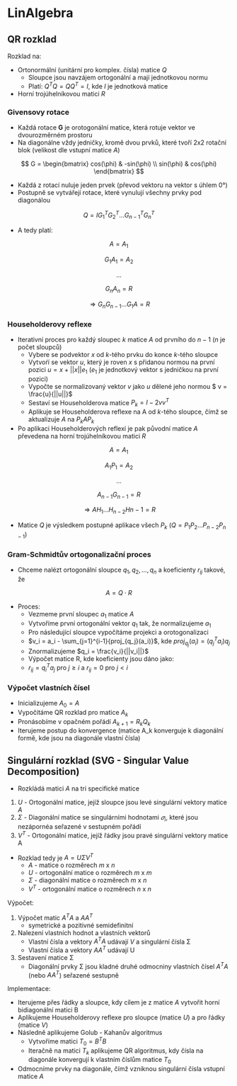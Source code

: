 # LinAlgebra

## QR rozklad

Rozklad na:

- Ortonormální (unitární pro komplex. čísla) matice $Q$
    - Sloupce jsou navzájem ortogonální a mají jednotkovou normu
    - Platí: $Q^TQ = QQ^T = I$, kde $I$ je jednotková matice
- Horní trojúhelníkovou matici $R$

### Givensovy rotace

- Každá rotace **G** je orotogonální matice, která rotuje vektor ve dvourozměrném prostoru
- Na diagonálne vždy jedničky, kromě dvou prvků, které tvoří 2x2 rotační blok (velikost dle vstupní matice $A$)

$$
G = \begin{bmatrix}
cos(\phi) & -sin(\phi) \\
sin(\phi) & cos(\phi)
\end{bmatrix}
$$

- Každá z rotací nuluje jeden prvek (převod vektoru na vektor s úhlem 0&deg;)
- Postupně se vytvářejí rotace, které vynulují všechny prvky pod diagonálou

$$Q = I G_{1}^T G_{2}^T...G_{n-1}^T G_{n}^T $$

- A tedy platí:

$$ A = A_1$$

$$G_1 A_1 = A_2$$

$$...$$

$$G_n A_n = R$$

$$\Rightarrow G_n G_{n-1}...G_1 A = R$$


### Householderovy reflexe
- Iterativní proces pro každý sloupec $k$ matice $A$ od prvního do $n-1$ ($n$ je počet sloupců)
    - Vybere se podvektor $x$ od $k$-tého prvku do konce $k$-tého sloupce
    - Vytvoŕí se vektor $u$, který je roven $x$ s přidanou normou na první pozici $u = x + ||x||e_1$ ($e_1$ je jednotkový vektor s jedničkou na první pozici)
    - Vypočte se normalizovaný vektor $v$ jako $u$ dělené jeho normou $ v = \frac{u}{||u||}$
    - Sestaví se Householderova matice $P_k = I - 2vv^T$
    - Aplikuje se Householderova reflexe na A od $k$-tého sloupce, čímž se aktualizuje $A$ na $P_kAP_k$
- Po aplikaci Householderových reflexí je pak původní matice $A$ převedena na horní trojúhelníkovou matici $R$

$$ A = A_1$$

$$ A_1 P_1 = A_2$$

$$...$$

$$A_{n-1} G_{n-1} = R$$

$$\Rightarrow A H_1...H_{n-2}H{n-1} = R$$

- Matice $Q$ je výsledkem postupné aplikace všech $P_k$ ($Q = P_1 P_2 ... P_{n-2} P_{n-1}$)

### Gram-Schmidtův ortogonalizační proces

- Chceme nalézt ortogonální sloupce $q_1,q_2,...,q_n$ a koeficienty $r_{ij}$ takové, že

$$ A = Q \cdot R$$

- Proces:
    - Vezmeme první sloupec $a_1$ matice $A$
    - Vytvoříme první ortogonální vektor $q_1$ tak, že normalizujeme $a_1$
    - Pro následující sloupce vypočítáme projekci a orotogonalizaci
    - $v_i = a_i - \sum_{j=1}^{i-1}{proj_{q_j}(a_i)}$, kde $proj_{q_j}(a_i) = (q_j^T a_i)q_j$
    - Znormalizujeme $q_i  = \frac{v_i}{||v_i||}$
    - Výpočet matice R, kde koeficienty jsou dáno jako:
    - $r_{ij} = q_i^T a_j$ pro $j \geq i$ a $r_{ij} = 0$ pro $j < i$


### Výpočet vlastních čísel

- Inicializujeme $A_0 = A$
- Vypočítáme QR rozklad pro matice $A_k$
- Pronásobíme v opačném pořádí $A_{k+1} = R_kQ_k$
- Iterujeme postup do konvergence (matice A_k konverguje k diagonální formě, kde jsou na diagonále vlastní čísla)


## Singulární rozklad (SVG - Singular Value Decomposition)

- Rozkládá matici $A$ na tri specifické matice
1) $U$ - Ortogonální matice, jejíž sloupce jsou levé singulární vektory matice $A$
2) $Σ$ - Diagonální matice se singulárními hodnotami $𝜎_i$, které jsou nezápornéa seřazené v sestupném pořádí
3) $V^T$ - Ortogonální matice, jejíž řádky jsou pravé singulární vektory matice A

- Rozklad tedy je $A = UΣV^T$
    - $A$ - matice o rozměrech $m$ x $n$
    - $U$ - ortogonální matice o rozměrech $m$ x $m$
    - $Σ$ - diagonální matice o rozměrech $m$ x $n$
    - $V^T$ - ortogonální matice o rozměrech $n$ x $n$

Výpočet:
1) Výpočet matic $A^TA$ a $AA^T$
    - symetrické a pozitivné semidefinitní
2) Nalezení vlastních hodnot a vlastních vektorů
    - Vlastní čísla a vektory $A^TA$ udávají $V$ a singulární čísla Σ
    - Vlastní čísla a vektory $AA^T$ udávají U
3) Sestavení matice Σ
    - Diagonální prvky Σ jsou kladné druhé odmocniny vlastních čísel $A^TA$ (nebo $AA^T$) seřazené sestupně

Implementace:
 - Iterujeme přes řádky a sloupce, kdy cílem je z matice $A$ vytvořit horní bidiagonální matici B
 - Aplikujeme Householderovy reflexe pro sloupce (matice $U$) a pro řádky (matice $V$)
- Následně aplikujeme Golub - Kahanův algoritmus
    - Vytvoříme matici $T_0 = B^T B$
    - Iteračně na matici $T_k$ aplikujeme QR algoritmus, kdy čísla na diagonále konvergují k vlastním číslům matice $T_0$
- Odmocníme prvky na diagonále, čímž vzniknou singulární čísla vstupní matice $A$



